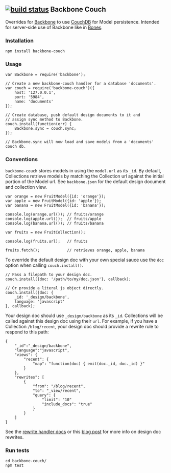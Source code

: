 [![build status](https://secure.travis-ci.org/developmentseed/backbone-couch.png)](http://travis-ci.org/developmentseed/backbone-couch)
Backbone Couch
--------------
Overrides for [Backbone](http://documentcloud.github.com/backbone/) to use
[CouchDB](http://couchdb.apache.org/) for Model persistence. Intended for
server-side use of Backbone like in
[Bones](https://github.com/developmentseed/bones).

### Installation

    npm install backbone-couch

### Usage

    var Backbone = require('backbone');

    // Create a new backbone-couch handler for a database 'documents'.
    var couch = require('backbone-couch')({
        host: '127.0.0.1',
        port: '5984',
        name: 'documents'
    });

    // Create database, push default design documents to it and
    // assign sync method to Backbone.
    couch.install(function(err) {
        Backbone.sync = couch.sync;
    });

    // Backbone.sync will now load and save models from a 'documents' couch db.

### Conventions

`backbone-couch` stores models in using the `model.url` as its `_id`.
By default, Collections retrieve models by matching the Collection url against
the initial portion of the Model url. See `backbone.json` for the default
design document and collection view.

    var orange = new FruitModel({id: 'orange'});
    var apple = new FruitModel({id: 'apple'});
    var banana = new FruitModel({id: 'banana'});

    console.log(orange.url()); // fruits/orange
    console.log(apple.url());  // fruits/apple
    console.log(banana.url()); // fruits/banana

    var fruits = new FruitCollection();

    console.log(fruits.url);   // fruits

    fruits.fetch();            // retrieves orange, apple, banana

To override the default design doc with your own special sauce use the `doc`
option when calling `couch.install()`.

    // Pass a filepath to your design doc.
    couch.install({doc: '/path/to/my/doc.json'}, callback);

    // Or provide a literal js object directly.
    couch.install({doc: {
        _id: '_design/backbone',
        language: 'javascript'
    }, callback);

Your design doc should use `_design/backbone` as its `_id`. Collections will be
called against this design doc using their `url`. For example, if you have a
Collection `/blog/recent`, your design doc should provide a rewrite rule to
respond to this path:

    {
        "_id":"_design/backbone",
        "language":"javascript",
        "views": {
            "recent": {
                "map": "function(doc) { emit(doc._id, doc._id) }"
            }
        },
        "rewrites": [
            {
                "from": "/blog/recent",
                "to": "_view/recent",
                "query": {
                    "limit": "10"
                    "include_docs": "true"
                }
            }
        ]
    }

See the [rewrite handler docs](http://wiki.apache.org/couchdb/Rewriting_urls)
or this [blog post](http://blog.couchbase.com/whats-new-in-apache-couchdb-0-11-part-one-nice-urls)
for more info on design doc rewrites.

### Run tests

    cd backbone-couch/
    npm test

